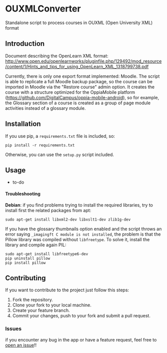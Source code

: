 # OUXMLConverter
Standalone script to process courses in OUXML (Open University XML) format

## Introduction
Document describing the OpenLearn XML format: http://www.open.edu/openlearnworks/pluginfile.php/129492/mod_resource/content/1/Hints_and_tips_for_using_OpenLearn_XML_1318799738.pdf



Currently, there is only one export format implemented: Moodle. The script is able to replicate a full Moodle backup package, so the course can be imported in Moodle via the "Restore course" admin option.
It creates the course with a structure optimized for the OppiaMobile platform (https://github.com/DigitalCampus/oppia-mobile-android), so for example, the Glossary section of a course is created as a group of page module activities instead of a glossary module.

## Installation

If you use pip, a `requirements.txt` file is included, so:
```
pip install -r requirements.txt
```
Otherwise, you can use the `setup.py` script included.

## Usage
- to-do

#### Troubleshooting

**Debian**: if you find problems trying to install the required libraries, try to install first the related packages from apt:
```
sudo apt-get install libxml2-dev libxslt1-dev zlib1g-dev
```

If you have the glossary thumbnails option enabled and the script throws an error saying `_imagingft C module is not installed`, the problem is that the Pillow library was compiled without `libfreetype`. To solve it, install the library and compile again PIL:
```
sudo apt-get install libfreetype6-dev
pip uninstall pillow
pip install pillow
```

## Contributing

If you want to contribute to the project just follow this steps:

1. Fork the repository.
2. Clone your fork to your local machine.
3. Create your feature branch.
4. Commit your changes, push to your fork and submit a pull request.

### Issues

if you encounter any bug in the app or have a feature request, feel free to [open an issue](https://github.com/chaotic-kingdoms/OUXMLConverter/issues/new)!!
